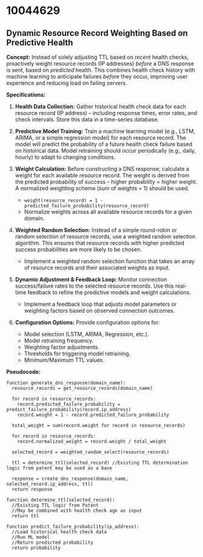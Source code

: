 # 10044629

## Dynamic Resource Record Weighting Based on Predictive Health

**Concept:** Instead of solely adjusting TTL based on *recent* health checks, proactively weight resource records (IP addresses) *before* a DNS response is sent, based on *predicted* health. This combines health check history with machine learning to anticipate failures *before* they occur, improving user experience and reducing load on failing servers.

**Specifications:**

1.  **Health Data Collection:** Gather historical health check data for each resource record (IP address) – including response times, error rates, and check intervals. Store this data in a time-series database.

2.  **Predictive Model Training:** Train a machine learning model (e.g., LSTM, ARIMA, or a simple regression model) for each resource record. The model will predict the probability of a future health check failure based on historical data.  Model retraining should occur periodically (e.g., daily, hourly) to adapt to changing conditions.

3.  **Weight Calculation:** Before constructing a DNS response, calculate a weight for each available resource record. The weight is derived from the predicted probability of success – higher probability = higher weight. A normalized weighting scheme (sum of weights = 1) should be used.

    *   `weight(resource_record) = 1 - predicted_failure_probability(resource_record)`
    *   Normalize weights across all available resource records for a given domain.

4.  **Weighted Random Selection:** Instead of a simple round-robin or random selection of resource records, use a weighted random selection algorithm.  This ensures that resource records with higher predicted success probabilities are more likely to be chosen.  

    *   Implement a weighted random selection function that takes an array of resource records and their associated weights as input.

5.  **Dynamic Adjustment & Feedback Loop:** Monitor connection success/failure rates to the selected resource records. Use this real-time feedback to refine the predictive models and weight calculations. 

    *   Implement a feedback loop that adjusts model parameters or weighting factors based on observed connection outcomes.

6.  **Configuration Options:** Provide configuration options for:

    *   Model selection (LSTM, ARIMA, Regression, etc.).
    *   Model retraining frequency.
    *   Weighting factor adjustments.
    *   Thresholds for triggering model retraining.
    *   Minimum/Maximum TTL values.

**Pseudocode:**

```
function generate_dns_response(domain_name):
  resource_records = get_resource_records(domain_name)
  
  for record in resource_records:
    record.predicted_failure_probability = predict_failure_probability(record.ip_address)
    record.weight = 1 - record.predicted_failure_probability
    
  total_weight = sum(record.weight for record in resource_records)
  
  for record in resource_records:
    record.normalized_weight = record.weight / total_weight
  
  selected_record = weighted_random_select(resource_records)
  
  ttl = determine_ttl(selected_record) //Existing TTL determination logic from patent may be used as a base

  response = create_dns_response(domain_name, selected_record.ip_address, ttl)
  return response

function determine_ttl(selected_record):
  //Existing TTL logic from Patent
  //May be combined with health check age as input
  return ttl

function predict_failure_probability(ip_address):
  //Load historical health check data
  //Run ML model
  //Return predicted probability
  return probability
```